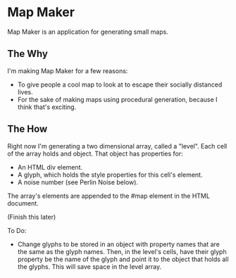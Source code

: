 # Map Maker 

Map Maker is an application for generating small maps. 

## The Why 

I'm making Map Maker for a few reasons:
- To give people a cool map to look at to escape their socially distanced lives. 
- For the sake of making maps using procedural generation, because I think that's exciting. 

## The How 

Right now I'm generating a two dimensional array, called a "level". Each cell of the array holds and object. That object has properties for: 
- An HTML div element. 
- A glyph, which holds the style properties for this cell's element. 
- A noise number (see Perlin Noise below). 

The array's elements are appended to the #map element in the HTML document. 

(Finish this later) 

To Do: 
- Change glyphs to be stored in an object with property names that are the same as the glyph names. Then, in the level's cells, have their glyph property be the name of the glyph and point it to the object that holds all the glyphs. This will save space in the level array. 
